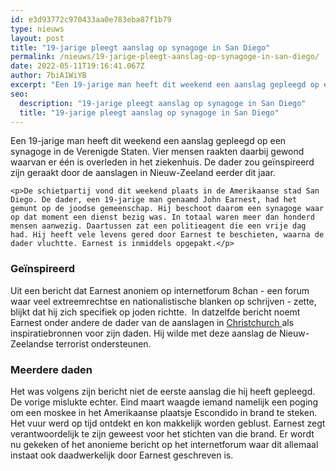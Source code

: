 ```yaml
---
id: e3d93772c970433aa0e783eba87f1b79
type: nieuws
layout: post
title: "19-jarige pleegt aanslag op synagoge in San Diego"
permalink: /nieuws/19-jarige-pleegt-aanslag-op-synagoge-in-san-diego/
date: 2022-05-11T19:16:41.067Z
author: 7biA1WiYB
excerpt: "Een 19-jarige man heeft dit weekend een aanslag gepleegd op een synagoge in de Verenigde Staten. Vier mensen raakten daarbij gewond waarvan er één is overleden in het ziekenhuis. De dader zou geïnspireerd zijn geraakt door de aanslagen in Nieuw-Zeeland eerder dit jaar.  "
seo:
  description: "19-jarige pleegt aanslag op synagoge in San Diego"
  title: "19-jarige pleegt aanslag op synagoge in San Diego"
---
```

Een 19-jarige man heeft dit weekend een aanslag gepleegd op een synagoge in de Verenigde Staten. Vier mensen raakten daarbij gewond waarvan er één is overleden in het ziekenhuis. De dader zou geïnspireerd zijn geraakt door de aanslagen in Nieuw-Zeeland eerder dit jaar.  

    <p>De schietpartij vond dit weekend plaats in de Amerikaanse stad San Diego. De dader, een 19-jarige man genaamd John Earnest, had het gemunt op de joodse gemeenschap. Hij beschoot daarom een synagoge waar op dat moment een dienst bezig was. In totaal waren meer dan honderd mensen aanwezig. Daartussen zat een politieagent die een vrije dag had. Hij heeft vele levens gered door Earnest te beschieten, waarna de dader vluchtte. Earnest is inmiddels opgepakt.</p>
<h3>Geïnspireerd</h3>
<p>Uit een bericht dat Earnest anoniem op internetforum 8chan - een forum waar veel extreemrechtse en nationalistische blanken op schrijven - zette, blijkt dat hij zich specifiek op joden richtte.  In datzelfde bericht noemt Earnest onder andere de dader van de aanslagen in <a href="https://7dagen.netlify.app/nieuws/aanslagen-nieuw-zeeland-50-slachtoffers">Christchurch </a>als inspiratiebronnen voor zijn daden. Hij wilde met deze aanslag de Nieuw-Zeelandse terrorist ondersteunen.</p>
<h3>Meerdere daden</h3>
<p>Het was volgens zijn bericht niet de eerste aanslag die hij heeft gepleegd. De vorige mislukte echter. Eind maart waagde iemand namelijk een poging om een moskee in het Amerikaanse plaatsje Escondido in brand te steken. Het vuur werd op tijd ontdekt en kon makkelijk worden geblust. Earnest zegt verantwoordelijk te zijn geweest voor het stichten van die brand. Er wordt nu gekeken of het anonieme bericht op het internetforum waar dit allemaal instaat ook daadwerkelijk door Earnest geschreven is. </p>  
